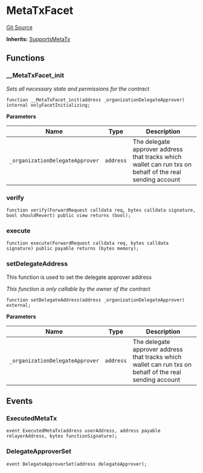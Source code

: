 # MetaTxFacet
[Git Source](https://github.com-treasure/TreasureProject/spellcaster-facets/blob/e61aea147da628641c6f090a95c62cf081f729f5/src/metatx/MetaTxFacet.sol)

**Inherits:**
[SupportsMetaTx](/src/metatx/SupportsMetaTx.sol/abstract.SupportsMetaTx.md)


## Functions
### __MetaTxFacet_init

*Sets all necessary state and permissions for the contract*


```solidity
function __MetaTxFacet_init(address _organizationDelegateApprover) internal onlyFacetInitializing;
```
**Parameters**

|Name|Type|Description|
|----|----|-----------|
|`_organizationDelegateApprover`|`address`|The delegate approver address that tracks which wallet can run txs on behalf of the real sending account|


### verify


```solidity
function verify(ForwardRequest calldata req, bytes calldata signature, bool shouldRevert) public view returns (bool);
```

### execute


```solidity
function execute(ForwardRequest calldata req, bytes calldata signature) public payable returns (bytes memory);
```

### setDelegateAddress

This function is used to set the delegate approver address

*This function is only callable by the owner of the contract*


```solidity
function setDelegateAddress(address _organizationDelegateApprover) external;
```
**Parameters**

|Name|Type|Description|
|----|----|-----------|
|`_organizationDelegateApprover`|`address`|The delegate approver address that tracks which wallet can run txs on behalf of the real sending account|


## Events
### ExecutedMetaTx

```solidity
event ExecutedMetaTx(address userAddress, address payable relayerAddress, bytes functionSignature);
```

### DelegateApproverSet

```solidity
event DelegateApproverSet(address delegateApprover);
```

